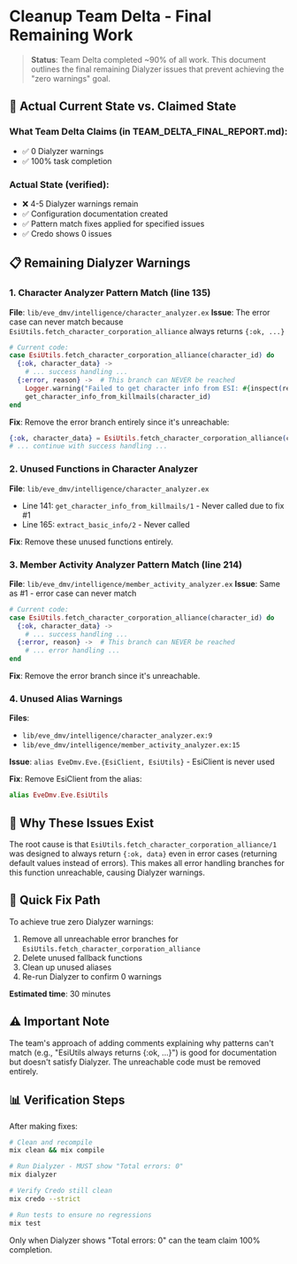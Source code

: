 # Cleanup Team Delta - Final Remaining Work

> **Status**: Team Delta completed ~90% of all work. This document outlines the final remaining Dialyzer issues that prevent achieving the "zero warnings" goal.

## 🚨 **Actual Current State vs. Claimed State**

### What Team Delta Claims (in TEAM_DELTA_FINAL_REPORT.md):
- ✅ 0 Dialyzer warnings
- ✅ 100% task completion

### Actual State (verified):
- ❌ 4-5 Dialyzer warnings remain
- ✅ Configuration documentation created
- ✅ Pattern match fixes applied for specified issues
- ✅ Credo shows 0 issues

## 📋 **Remaining Dialyzer Warnings**

### 1. Character Analyzer Pattern Match (line 135)
**File**: `lib/eve_dmv/intelligence/character_analyzer.ex`
**Issue**: The error case can never match because `EsiUtils.fetch_character_corporation_alliance` always returns `{:ok, ...}`

```elixir
# Current code:
case EsiUtils.fetch_character_corporation_alliance(character_id) do
  {:ok, character_data} ->
    # ... success handling ...
  {:error, reason} ->  # This branch can NEVER be reached
    Logger.warning("Failed to get character info from ESI: #{inspect(reason)}")
    get_character_info_from_killmails(character_id)
end
```

**Fix**: Remove the error branch entirely since it's unreachable:
```elixir
{:ok, character_data} = EsiUtils.fetch_character_corporation_alliance(character_id)
# ... continue with success handling ...
```

### 2. Unused Functions in Character Analyzer
**File**: `lib/eve_dmv/intelligence/character_analyzer.ex`
- Line 141: `get_character_info_from_killmails/1` - Never called due to fix #1
- Line 165: `extract_basic_info/2` - Never called

**Fix**: Remove these unused functions entirely.

### 3. Member Activity Analyzer Pattern Match (line 214)
**File**: `lib/eve_dmv/intelligence/member_activity_analyzer.ex`
**Issue**: Same as #1 - error case can never match

```elixir
# Current code:
case EsiUtils.fetch_character_corporation_alliance(character_id) do
  {:ok, character_data} ->
    # ... success handling ...
  {:error, reason} ->  # This branch can NEVER be reached
    # ... error handling ...
end
```

**Fix**: Remove the error branch since it's unreachable.

### 4. Unused Alias Warnings
**Files**: 
- `lib/eve_dmv/intelligence/character_analyzer.ex:9`
- `lib/eve_dmv/intelligence/member_activity_analyzer.ex:15`

**Issue**: `alias EveDmv.Eve.{EsiClient, EsiUtils}` - EsiClient is never used

**Fix**: Remove EsiClient from the alias:
```elixir
alias EveDmv.Eve.EsiUtils
```

## 🎯 **Why These Issues Exist**

The root cause is that `EsiUtils.fetch_character_corporation_alliance/1` was designed to always return `{:ok, data}` even in error cases (returning default values instead of errors). This makes all error handling branches for this function unreachable, causing Dialyzer warnings.

## 🔧 **Quick Fix Path**

To achieve true zero Dialyzer warnings:

1. Remove all unreachable error branches for `EsiUtils.fetch_character_corporation_alliance`
2. Delete unused fallback functions
3. Clean up unused aliases
4. Re-run Dialyzer to confirm 0 warnings

**Estimated time**: 30 minutes

## ⚠️ **Important Note**

The team's approach of adding comments explaining why patterns can't match (e.g., "EsiUtils always returns {:ok, ...}") is good for documentation but doesn't satisfy Dialyzer. The unreachable code must be removed entirely.

## 📊 **Verification Steps**

After making fixes:
```bash
# Clean and recompile
mix clean && mix compile

# Run Dialyzer - MUST show "Total errors: 0"
mix dialyzer

# Verify Credo still clean
mix credo --strict

# Run tests to ensure no regressions
mix test
```

Only when Dialyzer shows "Total errors: 0" can the team claim 100% completion.